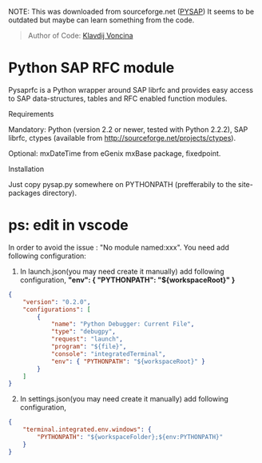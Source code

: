 NOTE: This was downloaded from sourceforge.net ([PYSAP][])
      It seems to be outdated but maybe can learn something from the code.
	  
> Author of Code: [Klavdij Voncina][]

[PYSAP]: https://sourceforge.net/projects/pysaprfc/
[Klavdij Voncina]: https://github.com/klavdijv


# Python SAP RFC module

Pysaprfc is a Python wrapper around SAP librfc and provides easy access to SAP data-structures,
tables and RFC enabled function modules.

Requirements

Mandatory:
Python (version 2.2 or newer, tested with Python 2.2.2),
SAP librfc,
ctypes (available from http://sourceforge.net/projects/ctypes).

Optional:
mxDateTime from eGenix mxBase package,
fixedpoint.

Installation

Just copy pysap.py somewhere on PYTHONPATH (prefferabily to the site-packages directory).

# ps: edit in vscode

In order to avoid the issue : "No module named:xxx".
You need add following configuration:

1. In launch.json(you may need create it manually) add following configuration,
   **"env": { "PYTHONPATH": "${workspaceRoot}" }**
```json
{
	"version": "0.2.0",
	"configurations": [
		{
			"name": "Python Debugger: Current File",
			"type": "debugpy",
			"request": "launch",
			"program": "${file}",
			"console": "integratedTerminal",
			"env": { "PYTHONPATH": "${workspaceRoot}" }
		}
	]
}
```

2. In settings.json(you may need create it manually) add following configuration,
```json
{
	"terminal.integrated.env.windows": {
		"PYTHONPATH": "${workspaceFolder};${env:PYTHONPATH}"
	}
}
```
